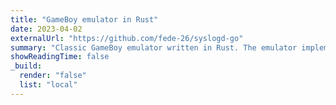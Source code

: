 ```yaml
---
title: "GameBoy emulator in Rust"
date: 2023-04-02
externalUrl: "https://github.com/fede-26/syslogd-go"
summary: "Classic GameBoy emulator written in Rust. The emulator implements all CPU OP codes. PPU and interrupts are not implemented."
showReadingTime: false
_build:
  render: "false"
  list: "local"
---
```

